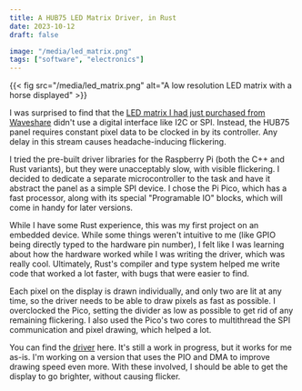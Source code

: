 ```yaml
---
title: A HUB75 LED Matrix Driver, in Rust
date: 2023-10-12
draft: false

image: "/media/led_matrix.png"
tags: ["software", "electronics"]
---
```


{{< fig src="/media/led_matrix.png" alt="A low resolution LED matrix with a horse displayed" >}}

I was surprised to find that the [LED matrix I had just purchased from Waveshare](https://www.waveshare.com/rgb-matrix-p2.5-96x48-f.htm) didn't use a digital interface like I2C or SPI. Instead, the HUB75 panel requires constant pixel data to be clocked in by its controller. Any delay in this stream causes headache-inducing flickering.

I tried the pre-built driver libraries for the Raspberry Pi (both the C++ and Rust variants), but they were unacceptably slow, with visible flickering. I decided to dedicate a separate microcontroller to the task and have it abstract the panel as a simple SPI device. I chose the Pi Pico, which has a fast processor, along with its special "Programable IO" blocks, which will come in handy for later versions.

While I have some Rust experience, this was my first project on an embedded device. While some things weren't intuitive to me (like GPIO being directly typed to the hardware pin number), I felt like I was learning about how the hardware worked while I was writing the driver, which was really cool. Ultimately, Rust's compiler and type system helped me write code that worked a lot faster, with bugs that were easier to find.

Each pixel on the display is drawn individually, and only two are lit at any time, so the driver needs to be able to draw pixels as fast as possible. I overclocked the Pico, setting the divider as low as possible to get rid of any remaining flickering. I also used the Pico's two cores to multithread the SPI communication and pixel drawing, which helped a lot.

You can find the [driver](https://github.com/rmenon1008/led_matrix_rp2040_rust) here. It's still a work in progress, but it works for me as-is. I'm working on a version that uses the PIO and DMA to improve drawing speed even more. With these involved, I should be able to get the display to go brighter, without causing flicker.
